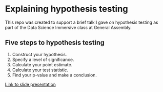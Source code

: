 # Explaining hypothesis testing
This repo was created to support a brief talk I gave on hypothesis testing as part of the Data Science Immersive class at General Assembly.

## Five steps to hypothesis testing

1. Construct your hypothesis.
2. Specify a level of significance.
3. Calculate your point estimate.
4. Calculate your test statistic.
5. Find your p-value and make a conclusion.

[Link to slide presentation](https://docs.google.com/presentation/d/1ZFJaQbGZSmdgAEpy1I9GPsGrv23t4gn5u-f0kvhiQhI/edit?usp=sharing)

